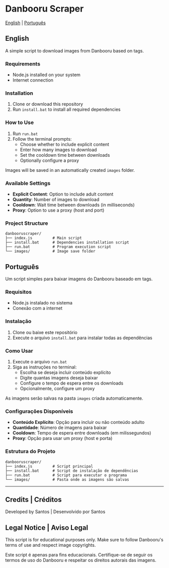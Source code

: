 # Danbooru Scraper

[English](#english) | [Português](#português)

## English

A simple script to download images from Danbooru based on tags.

### Requirements
- Node.js installed on your system
- Internet connection

### Installation
1. Clone or download this repository
2. Run `install.bat` to install all required dependencies

### How to Use
1. Run `run.bat`
2. Follow the terminal prompts:
   - Choose whether to include explicit content
   - Enter how many images to download
   - Set the cooldown time between downloads
   - Optionally configure a proxy

Images will be saved in an automatically created `images` folder.

### Available Settings
- **Explicit Content**: Option to include adult content
- **Quantity**: Number of images to download
- **Cooldown**: Wait time between downloads (in milliseconds)
- **Proxy**: Option to use a proxy (host and port)

### Project Structure
```
danbooruscraper/
├── index.js         # Main script
├── install.bat      # Dependencies installation script
├── run.bat          # Program execution script
└── images/          # Image save folder
```

## Português

Um script simples para baixar imagens do Danbooru baseado em tags.

### Requisitos
- Node.js instalado no sistema
- Conexão com a internet

### Instalação
1. Clone ou baixe este repositório
2. Execute o arquivo `install.bat` para instalar todas as dependências

### Como Usar
1. Execute o arquivo `run.bat`
2. Siga as instruções no terminal:
   - Escolha se deseja incluir conteúdo explícito
   - Digite quantas imagens deseja baixar
   - Configure o tempo de espera entre os downloads
   - Opcionalmente, configure um proxy

As imagens serão salvas na pasta `images` criada automaticamente.

### Configurações Disponíveis
- **Conteúdo Explícito**: Opção para incluir ou não conteúdo adulto
- **Quantidade**: Número de imagens para baixar
- **Cooldown**: Tempo de espera entre downloads (em milissegundos)
- **Proxy**: Opção para usar um proxy (host e porta)

### Estrutura do Projeto
```
danbooruscraper/
├── index.js         # Script principal
├── install.bat      # Script de instalação de dependências
├── run.bat          # Script para executar o programa
└── images/          # Pasta onde as imagens são salvas
```

---

## Credits | Créditos
Developed by Santos | Desenvolvido por Santos

## Legal Notice | Aviso Legal
This script is for educational purposes only. Make sure to follow Danbooru's terms of use and respect image copyrights.

Este script é apenas para fins educacionais. Certifique-se de seguir os termos de uso do Danbooru e respeitar os direitos autorais das imagens.
